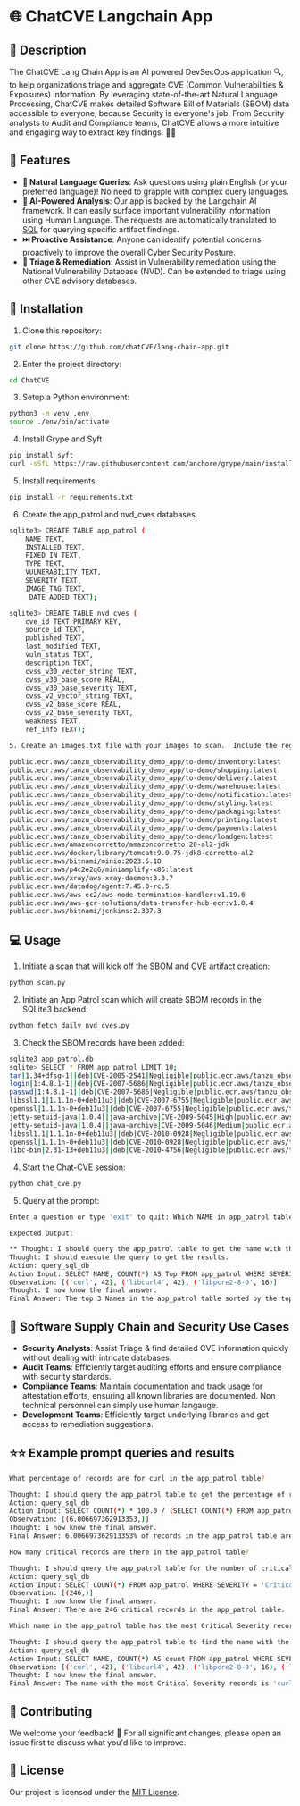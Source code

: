 # 🌐 ChatCVE Langchain App 

## 🎯 Description
The ChatCVE Lang Chain App is an AI powered DevSecOps application 🔍, to help organizations triage and aggregate CVE (Common Vulnerabilities & Exposures) information. By leveraging state-of-the-art Natural Language Processing, ChatCVE makes detailed Software Bill of Materials (SBOM) data accessible to everyone, because Security is everyone's job.  From Security analysts to Audit and Compliance teams, ChatCVE allows a more intuitive and engaging way to extract key findings. 🤖💬

## 🚀 Features
- **🧠 Natural Language Queries**: Ask questions using plain English (or your preferred language)! No need to grapple with complex query languages. 
- **🔮 AI-Powered Analysis**: Our app is backed by the Langchain AI framework.  It can easily surface important vulnerability information using Human Language.  The requests are automatically translated to [SQL](https://python.langchain.com/docs/integrations/toolkits/sql_database) for querying specific artifact findings.
- **⏭️ Proactive Assistance**: Anyone can identify potential concerns proactively to improve the overall Cyber Security Posture.
- **🔁 Triage & Remediation**: Assist in Vulnerability remediation using the National Vulnerability Database (NVD).  Can be extended to triage using other CVE advisory databases.

## 📲 Installation

1. Clone this repository:
```bash
git clone https://github.com/chatCVE/lang-chain-app.git
```
2. Enter the project directory:
```bash
cd ChatCVE
```
3. Setup a Python environment:
```bash
python3 -m venv .env
source ./env/bin/activate
```
4. Install Grype and Syft
```bash
pip install syft
curl -sSfL https://raw.githubusercontent.com/anchore/grype/main/install.sh | sh -s -- -b /usr/local/bin
```
5. Install requirements
```bash
pip install -r requirements.txt
```
6. Create the app_patrol and nvd_cves databases
```bash
sqlite3> CREATE TABLE app_patrol (
    NAME TEXT,
    INSTALLED TEXT,
    FIXED_IN TEXT,
    TYPE TEXT,
    VULNERABILITY TEXT,
    SEVERITY TEXT,
    IMAGE_TAG TEXT,
     DATE_ADDED TEXT);

sqlite3> CREATE TABLE nvd_cves (
    cve_id TEXT PRIMARY KEY,
    source_id TEXT,
    published TEXT,
    last_modified TEXT,
    vuln_status TEXT,
    description TEXT,
    cvss_v30_vector_string TEXT,
    cvss_v30_base_score REAL,
    cvss_v30_base_severity TEXT,
    cvss_v2_vector_string TEXT,
    cvss_v2_base_score REAL,
    cvss_v2_base_severity TEXT,
    weakness TEXT,
    ref_info TEXT);

5. Create an images.txt file with your images to scan.  Include the registry, repo, and version tag:

public.ecr.aws/tanzu_observability_demo_app/to-demo/inventory:latest
public.ecr.aws/tanzu_observability_demo_app/to-demo/shopping:latest
public.ecr.aws/tanzu_observability_demo_app/to-demo/delivery:latest
public.ecr.aws/tanzu_observability_demo_app/to-demo/warehouse:latest
public.ecr.aws/tanzu_observability_demo_app/to-demo/notification:latest
public.ecr.aws/tanzu_observability_demo_app/to-demo/styling:latest
public.ecr.aws/tanzu_observability_demo_app/to-demo/packaging:latest
public.ecr.aws/tanzu_observability_demo_app/to-demo/printing:latest
public.ecr.aws/tanzu_observability_demo_app/to-demo/payments:latest
public.ecr.aws/tanzu_observability_demo_app/to-demo/loadgen:latest
public.ecr.aws/amazoncorretto/amazoncorretto:20-al2-jdk
public.ecr.aws/docker/library/tomcat:9.0.75-jdk8-corretto-al2
public.ecr.aws/bitnami/minio:2023.5.18
public.ecr.aws/p4c2e2q6/miniamplify-x86:latest
public.ecr.aws/xray/aws-xray-daemon:3.3.7
public.ecr.aws/datadog/agent:7.45.0-rc.5
public.ecr.aws/aws-ec2/aws-node-termination-handler:v1.19.0
public.ecr.aws/aws-gcr-solutions/data-transfer-hub-ecr:v1.0.4
public.ecr.aws/bitnami/jenkins:2.387.3
```



## 💻 Usage
1. Initiate a scan that will kick off the SBOM and CVE artifact creation:
``` bash
python scan.py
```

2. Initiate an App Patrol scan which will create SBOM records in the SQLite3 backend:
``` bash
python fetch_daily_nvd_cves.py
```

3. Check the SBOM records have been added:
``` bash
sqlite3 app_patrol.db
sqlite> SELECT * FROM app_patrol LIMIT 10;
tar|1.34+dfsg-1||deb|CVE-2005-2541|Negligible|public.ecr.aws/tanzu_observability_demo_app/to-demo/shopping:latest|2023-05-21 15:01:15
login|1:4.8.1-1||deb|CVE-2007-5686|Negligible|public.ecr.aws/tanzu_observability_demo_app/to-demo/shopping:latest|2023-05-21 15:01:15
passwd|1:4.8.1-1||deb|CVE-2007-5686|Negligible|public.ecr.aws/tanzu_observability_demo_app/to-demo/shopping:latest|2023-05-21 15:01:15
libssl1.1|1.1.1n-0+deb11u3||deb|CVE-2007-6755|Negligible|public.ecr.aws/tanzu_observability_demo_app/to-demo/shopping:latest|2023-05-21 15:01:15
openssl|1.1.1n-0+deb11u3||deb|CVE-2007-6755|Negligible|public.ecr.aws/tanzu_observability_demo_app/to-demo/shopping:latest|2023-05-21 15:01:15
jetty-setuid-java|1.0.4||java-archive|CVE-2009-5045|High|public.ecr.aws/tanzu_observability_demo_app/to-demo/shopping:latest|2023-05-21 15:01:15
jetty-setuid-java|1.0.4||java-archive|CVE-2009-5046|Medium|public.ecr.aws/tanzu_observability_demo_app/to-demo/shopping:latest|2023-05-21 15:01:15
libssl1.1|1.1.1n-0+deb11u3||deb|CVE-2010-0928|Negligible|public.ecr.aws/tanzu_observability_demo_app/to-demo/shopping:latest|2023-05-21 15:01:15
openssl|1.1.1n-0+deb11u3||deb|CVE-2010-0928|Negligible|public.ecr.aws/tanzu_observability_demo_app/to-demo/shopping:latest|2023-05-21 15:01:15
libc-bin|2.31-13+deb11u3||deb|CVE-2010-4756|Negligible|public.ecr.aws/tanzu_observability_demo_app/to-demo/shopping:latest|2023-05-21 15:01:15
```

4. Start the Chat-CVE session:
```bash
python chat_cve.py
```

5. Query at the prompt:
```bash
Enter a question or type 'exit' to quit: Which NAME in app_patrol table has the most CRITICAL Severity records?
```
    Expected Output:
```bash
** Thought: I should query the app_patrol table to get the name with the most Critical CVEs. **
Thought: I should execute the query to get the results.
Action: query_sql_db
Action Input: SELECT NAME, COUNT(*) AS Top FROM app_patrol WHERE SEVERITY = 'Critical' GROUP BY NAME ORDER BY Top DESC LIMIT 3
Observation: [('curl', 42), ('libcurl4', 42), ('libpcre2-8-0', 16)]
Thought: I now know the final answer.
Final Answer: The top 3 Names in the app_patrol table sorted by the top count of critical in the severity column are 'curl', 'libcurl4', and 'libpcre2-8-0'.
```


## 🌈 Software Supply Chain and Security Use Cases
- **Security Analysts**: Assist Triage & find detailed CVE information quickly without dealing with intricate databases.
- **Audit Teams**: Efficiently target auditing efforts and ensure compliance with security standards.
- **Compliance Teams**: Maintain documentation and track usage for attestation efforts, ensuring all known libraries are documented.  Non technical personnel can simply use human langauge.
- **Development Teams**: Efficiently target underlying libraries and get access to remediation suggestions.

## ⭐⭐ Example prompt queries and results
```bash
What percentage of records are for curl in the app_patrol table?

Thought: I should query the app_patrol table to get the percentage of records for curl.
Action: query_sql_db
Action Input: SELECT COUNT(*) * 100.0 / (SELECT COUNT(*) FROM app_patrol) FROM app_patrol WHERE NAME = 'curl'
Observation: [(6.006697362913353,)]
Thought: I now know the final answer.
Final Answer: 6.006697362913353% of records in the app_patrol table are for curl.

How many critical records are there in the app_patrol table?

Thought: I should query the app_patrol table for the number of critical records.
Action: query_sql_db
Action Input: SELECT COUNT(*) FROM app_patrol WHERE SEVERITY = 'Critical'
Observation: [(246,)]
Thought: I now know the final answer.
Final Answer: There are 246 critical records in the app_patrol table.

Which name in the app_patrol table has the most Critical Severity records?

Thought: I should query the app_patrol table to find the name with the most Critical Severity records.
Action: query_sql_db
Action Input: SELECT NAME, COUNT(*) AS count FROM app_patrol WHERE SEVERITY = 'Critical' GROUP BY NAME ORDER BY count DESC LIMIT 10;
Observation: [('curl', 42), ('libcurl4', 42), ('libpcre2-8-0', 16), ('libksba8', 15), ('jetty-setuid-java', 14), ('libdb5.3', 9), ('libtasn1-6', 9), ('zlib1g', 8), ('System.Drawing.Common', 7), ('libexpat1', 7)]
Thought: I now know the final answer.
Final Answer: The name with the most Critical Severity records is 'curl' with 42 records.
```


## 🤝 Contributing
We welcome your feedback! 🙌 
For all significant changes, please open an issue first to discuss what you'd like to improve.

## 📃 License
Our project is licensed under the [MIT License](https://choosealicense.com/licenses/mit/).
